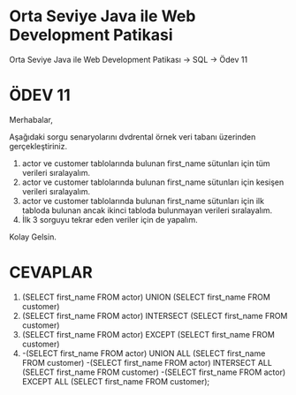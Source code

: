 # Orta Seviye Java ile Web Development Patikasi
Orta Seviye Java ile Web Development Patikası -> SQL -> Ödev 11

# ÖDEV 11
Merhabalar,

Aşağıdaki sorgu senaryolarını dvdrental örnek veri tabanı üzerinden gerçekleştiriniz.

1. actor ve customer tablolarında bulunan first_name sütunları için tüm verileri sıralayalım.
2. actor ve customer tablolarında bulunan first_name sütunları için kesişen verileri sıralayalım.
3. actor ve customer tablolarında bulunan first_name sütunları için ilk tabloda bulunan ancak ikinci tabloda bulunmayan verileri sıralayalım.
4. İlk 3 sorguyu tekrar eden veriler için de yapalım.

Kolay Gelsin.

# CEVAPLAR
1. (SELECT first_name FROM actor) UNION (SELECT first_name FROM customer)
2. (SELECT first_name FROM actor) INTERSECT (SELECT first_name FROM customer)
3. (SELECT first_name FROM actor) EXCEPT (SELECT first_name FROM customer)
4.  -(SELECT first_name FROM actor) UNION ALL (SELECT first_name FROM customer)
    -(SELECT first_name FROM actor) INTERSECT ALL (SELECT first_name FROM customer)
    -(SELECT first_name FROM actor) EXCEPT ALL (SELECT first_name FROM customer);
